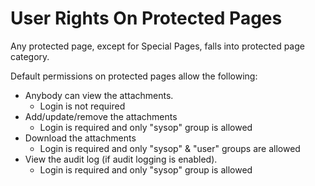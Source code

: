 # User Rights On Protected Pages #
Any protected page, except for Special Pages, falls into protected page category.

Default permissions on protected pages allow the following:
  * Anybody can view the attachments.
    * Login is not required
  * Add/update/remove the attachments
    * Login is required and only "sysop" group is allowed
  * Download the attachments
    * Login is required and only "sysop" & "user" groups are allowed
  * View the audit log (if audit logging is enabled).
    * Login is required and only "sysop" group is allowed